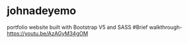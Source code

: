 # johnadeyemo
portfolio website built with Bootstrap V5 and SASS
#Brief walkthrough- https://youtu.be/AzAGyM34gOM
